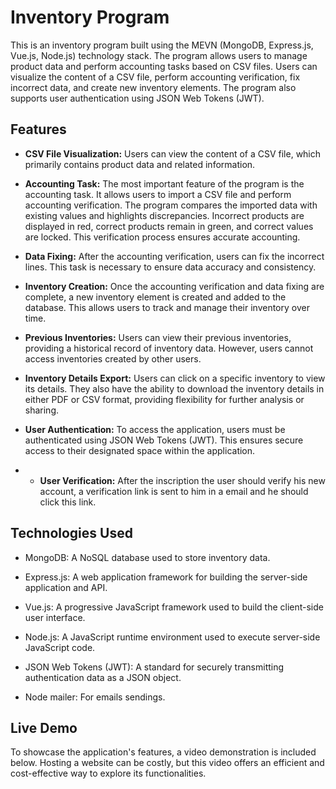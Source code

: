 
# Inventory Program

This is an inventory program built using the MEVN (MongoDB, Express.js, Vue.js, Node.js) technology stack. The program allows users to manage product data and perform accounting tasks based on CSV files. Users can visualize the content of a CSV file, perform accounting verification, fix incorrect data, and create new inventory elements. The program also supports user authentication using JSON Web Tokens (JWT).

## Features

- **CSV File Visualization:** Users can view the content of a CSV file, which primarily contains product data and related information.

- **Accounting Task:** The most important feature of the program is the accounting task. It allows users to import a CSV file and perform accounting verification. The program compares the imported data with existing values and highlights discrepancies. Incorrect products are displayed in red, correct products remain in green, and correct values are locked. This verification process ensures accurate accounting.

- **Data Fixing:** After the accounting verification, users can fix the incorrect lines. This task is necessary to ensure data accuracy and consistency.

- **Inventory Creation:** Once the accounting verification and data fixing are complete, a new inventory element is created and added to the database. This allows users to track and manage their inventory over time.

- **Previous Inventories:** Users can view their previous inventories, providing a historical record of inventory data. However, users cannot access inventories created by other users.

- **Inventory Details Export:** Users can click on a specific inventory to view its details. They also have the ability to download the inventory details in either PDF or CSV format, providing flexibility for further analysis or sharing.

- **User Authentication:** To access the application, users must be authenticated using JSON Web Tokens (JWT). This ensures secure access to their designated space within the application.

- - **User Verification:** After the inscription the user should verify his new account, a verification link is sent to him in a email and he should click this link.

## Technologies Used

- MongoDB: A NoSQL database used to store inventory data.

- Express.js: A web application framework for building the server-side application and API.

- Vue.js: A progressive JavaScript framework used to build the client-side user interface.

- Node.js: A JavaScript runtime environment used to execute server-side JavaScript code.

- JSON Web Tokens (JWT): A standard for securely transmitting authentication data as a JSON object.

- Node mailer: For emails sendings.

## Live Demo
To showcase the application's features, a video demonstration is included below. Hosting a website can be costly, but this video offers an efficient and cost-effective way to explore its functionalities.

